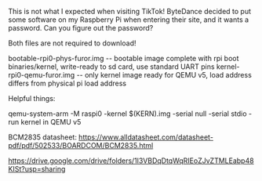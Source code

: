 This is not what I expected when visiting TikTok! ByteDance decided to put some software on my Raspberry Pi when entering their site, and it wants a password. Can you figure out the password?

Both files are not required to download!

bootable-rpi0-phys-furor.img -- bootable image complete with rpi boot binaries/kernel, write-ready to sd card, use standard UART pins
kernel-rpi0-qemu-furor.img -- only kernel image ready for QEMU v5, load address differs from physical pi load address

Helpful things:

qemu-system-arm -M raspi0 -kernel $(KERN).img -serial null -serial stdio - run kernel in QEMU v5

BCM2835 datasheet: https://www.alldatasheet.com/datasheet-pdf/pdf/502533/BOARDCOM/BCM2835.html

https://drive.google.com/drive/folders/1l3VBDqDtqWqRIEoZJvZTMLEabp48KISt?usp=sharing
